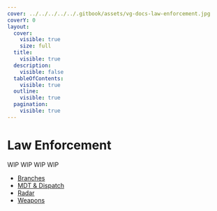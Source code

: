 ```yaml
---
cover: ../../../../../.gitbook/assets/vg-docs-law-enforcement.jpg
coverY: 0
layout:
  cover:
    visible: true
    size: full
  title:
    visible: true
  description:
    visible: false
  tableOfContents:
    visible: true
  outline:
    visible: true
  pagination:
    visible: true
---
```


# Law Enforcement

WIP WIP WIP WIP

* [Branches](branches.md)
* [MDT & Dispatch](mdt-and-dispatch.md)
* [Radar](radar.md)
* [Weapons](weapons.md)
